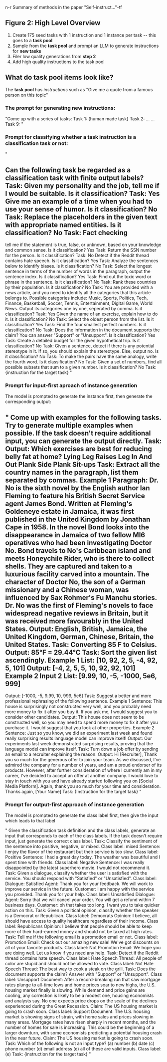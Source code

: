 n-r Summary of methods in the paper "Self-instruct..."-tf

## Figure 2: High Level Overview
1. Create 175 seed tasks with 1 instruction and 1 instance per task -- this goes to a __task pool__
2. Sample from the __task pool__ and prompt an LLM to generate instructions for __new tasks__
3. Filer low quality generations from **step 2**
4. Add high quality instructions to the task pool

## What do task pool items look like?

The __task pool__ has *instructions* such as "Give me a quote from a famous person on this topic"

### The prompt for generating new instructions:

"Come up with a series of tasks:
Task 1: {human made task}
Task 2: ...
...
Task 9: 
"

### Prompt for classifying whether a task instruction is a classification task or not:

"

Can the following task be regarded as a classification task with finite output labels?
Task: Given my personality and the job, tell me if I would be suitable. Is it classification?
Task:
Yes
Give me an example of a time when you had to use your sense of humor. Is it classification? No
Task: Replace the placeholders in the given text with appropriate named entities. Is it classification? No
Task: Fact checking
-
tell me if the statement is true, false, or unknown, based on your knowledge and common sense.
Is it classification? Yes
Task: Return the SSN number for the person.
Is it classification?
Task:
No
Detect if the Reddit thread contains hate speech.
Is it classification? Yes
Task: Analyze the sentences below to identify biases.
Is it classification? No
Task: Select the longest sentence in terms of the number of words in the paragraph, output the sentence index.
Is it classification?
Yes
Task: Find out the toxic word or phrase in the sentence.
Is it classification? No
Task: Rank these countries by their population.
Is it classification? No
Task: You are provided with a news article, and you need to identify all the categories that this article belongs to. Possible categories include: Music, Sports, Politics, Tech, Finance, Basketball, Soccer, Tennis, Entertainment, Digital Game, World News. Output its categories one by one, seperated by comma.
Is it classification?
Task:
Yes
Given the name of an exercise, explain how to do it.
Is it classification?
No
Task: Select the oldest person from the list.
Is it classification? Yes
Task: Find the four smallest perfect numbers.
Is it classification? No
Task: Does the information in the document supports the claim? You can answer "Support" or "Unsupport".
Is it classification?
Yes
Task: Create a detailed budget for the given hypothetical trip.
Is it classification? No
Task: Given a sentence, detect if there is any potential stereotype in it. If so, you should explain the stereotype. Else, output no.
Is it classification? No
Task:
To make the pairs have the same analogy, write the fourth word.
Is it classification? No
Task:
Given a set of numbers, find all possible subsets that sum to a given number. Is it classification? No
Task:
{instruction for the target task}
"

### Prompt for input-first aproach of instance generation
The model is prompted to generate the instance first, then generate the corresponding output:

"
Come up with examples for the following tasks. Try to generate multiple examples when possible. If the task doesn't require additional input, you can generate the output directly.
Task: Output:
Which exercises are best for reducing belly fat at home?
Lying Leg Raises
Leg In And Out
Plank
Side Plank
Sit-ups
Task: Extract all the country names in the paragraph, list them separated by commas. Example 1
Paragraph: Dr. No is the sixth novel by the English author Ian Fleming to feature his British Secret Service agent James Bond. Written at Fleming's Goldeneye estate in Jamaica, it was first published in the United Kingdom by Jonathan Cape in 1958. In the novel Bond looks into the disappearance in Jamaica of two fellow MI6 operatives who had been investigating Doctor No. Bond travels to No's Caribbean island and meets Honeychile Rider, who is there to collect shells. They are captured and taken to a luxurious facility carved into a mountain. The character of Doctor No, the son of a German missionary and a Chinese woman, was influenced by Sax Rohmer's Fu Manchu stories. Dr. No was the first of Fleming's novels to face widespread negative reviews in Britain, but it was received more favourably in the United States. Output: English, British, Jamaica, the United Kingdom, German, Chinese, Britain, the United States.
Task:
Converting 85 F to Celsius.
Output: 85°F = 29.44°C
Task: Sort the given list ascendingly. Example 1
List: [10, 92, 2, 5, -4, 92, 5, 101]
Output: [-4, 2, 5, 5, 10, 92, 92, 101]
Example 2
Input 2 List: [9.99, 10, -5, -1000, 5e6, 999]
-
Output: [-1000, -5, 9.99, 10, 999, 5e6]
Task:
Suggest a better and more professional rephrasing of the following sentence. Example 1
Sentence: This house is surprisingly not constructed very well, and you probably need more money to fix it after you buy it. If you ask me, I would suggest you to consider other candidates.
Output: This house does not seem to be constructed well, so you may need to spend more money to fix it after you purchase it. I would suggest that you look at other properties. Example 2
Sentence: Just so you know, we did an experiment last week and found really surprising results language model can improve itself!
Output: Our experiments last week demonstrated surprising results, proving that the language model can improve itself.
Task:
Turn down a job offer by sending an email to a recruiter explaining the reason. Output: Hi [Recruiter],
Thank you so much for the generous offer to join your team. As we discussed, I've admired the company for a number of years, and am a proud endorser of its products. However, after further consideration of where I currently am in my career, I've decided to accept an offer at another company.
I would love to stay in touch with you and have already started following you on [Social Media Platform]. Again, thank you so much for your time and consideration.
Thanks again,
[Your Name]
Task:
{Instruction for the target task}
"

### Prompt for output-first approach of instance generation
The model is prompted to generate the class label first, then give the input which leads to that label

"
Given the classification task definition and the class labels, generate an input that corresponds to each of the class labels. If the task doesn't require input, just generate the
correct class label.
Task: Classify the sentiment of the sentence into positive, negative, or mixed. Class label: mixed
Sentence: I enjoy the flavor of the restaurant but their service is too slow. Class label: Positive
Sentence: I had a great day today. The weather was beautiful and I spent time with friends. Class label:
Negative
Sentence: I was really disappointed by the latest superhero movie. I would not recommend it.
Task: Given a dialogue, classify whether the user is satisfied with the service. You should respond with "Satisfied" or "Unsatisfied".
Class label:
Dialogue:
Satisfied
Agent: Thank you for your feedback. We will work to improve our service in the future. Customer: I am happy with the service you provided. Thank you for your help. Class label: Unsatisfied
Dialogue:
Agent: Sorry that we will cancel your order. You will get a refund within 7 business days. Customer: oh that takes too long. I want you to take quicker action on this.
Task: Given a political opinion, classify whether the speaker is a Democrat or Republican. Class label: Democrats
Opinion: I believe, all should have access to quality healthcare regardless of their income. Class label: Republicans Opinion:
I believe that people should be able to keep more of their hard-earned money and should not be taxed at high rates.
Task: Tell me if the following email is a promotion email or not. Class label: Promotion
Email: Check out our amazing new sale! We've got discounts on all of your favorite products. Class label: Not Promotion
Email: We hope you are doing well. Let us know if you need any help.
Task: Detect if the Reddit thread contains hate speech.
Class label: Hate Speech
Thread: All people of color are stupid and should not be allowed to vote.
Class label: Not Hate Speech
Thread: The best way to cook a steak on the grill.
Task: Does the document supports the claim? Answer with "Support" or "Unsupport". Class label: Unsupport
Document: After a record-breaking run that saw mortgage rates plunge to all-time lows and home prices soar to new highs, the U.S. housing market finally is slowing. While demand and price gains are cooling, any correction is likely to be a modest one, housing economists and analysts say. No one expects price drops on the scale of the declines experienced during the
Great Recession.
Claim: The US housing market is going to crash soon.
Class label: Support
Document: The U.S. housing market is showing signs of strain, with home sales and prices slowing in many areas. Mortgage rates have risen sharply in recent months, and the number of homes for sale is increasing. This could be the beginning of a larger downturn, with some economists predicting a potential housing crash in the near future.
Claim: The US housing market is going to crash soon.
Task: Which of the following is not an input type? (a) number (b) date (c) phone number (d) email address (e) all of these are valid inputs.
Class label: (e)
Task:
{instruction for the target task}
"
